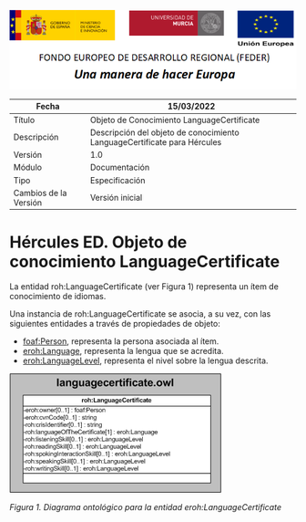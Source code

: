 ![](../../Docs/media/CabeceraDocumentosMD.png)

| Fecha         | 15/03/2022                                                   |
| ------------- | ------------------------------------------------------------ |
|Título|Objeto de Conocimiento LanguageCertificate| 
|Descripción|Descripción del objeto de conocimiento LanguageCertificate para Hércules|
|Versión|1.0|
|Módulo|Documentación|
|Tipo|Especificación|
|Cambios de la Versión|Versión inicial|

# Hércules ED. Objeto de conocimiento LanguageCertificate

La entidad roh:LanguageCertificate (ver Figura 1) representa un ítem de conocimiento de idiomas.

Una instancia de roh:LanguageCertificate se asocia, a su vez, con las siguientes entidades a través de propiedades de objeto:

- [foaf:Person](https://github.com/HerculesCRUE/Commons-ED-MA/tree/main/ObjetosDeConocimiento/Person), representa la persona asociada al ítem.
- [eroh:Language](https://github.com/HerculesCRUE/Commons-ED-MA/tree/main/ObjetosDeConocimiento/Language), representa la lengua que se acredita.
- [eroh:LanguageLevel](https://github.com/HerculesCRUE/Commons-ED-MA/tree/main/ObjetosDeConocimiento/LanguageLevel), representa el nivel sobre la lengua descrita.

![](../../Docs/media/ObjetosDeConocimiento/LanguageCertificate.png)

*Figura 1. Diagrama ontológico para la entidad eroh:LanguageCertificate*
